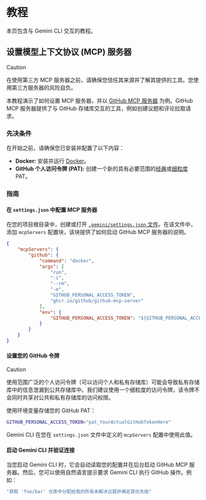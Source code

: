 # 教程

本页包含与 Gemini CLI 交互的教程。

## 设置模型上下文协议 (MCP) 服务器

> [!CAUTION]
> 在使用第三方 MCP
> 服务器之前，请确保您信任其来源并了解其提供的工具。您使用第三方服务器的风险自负。

本教程演示了如何设置 MCP 服务器，并以
[GitHub MCP 服务器](https://github.com/github/github-mcp-server) 为例。GitHub
MCP 服务器提供了与 GitHub 存储库交互的工具，例如创建议题和评论拉取请求。

### 先决条件

在开始之前，请确保您已安装并配置了以下内容：

- **Docker:** 安装并运行 [Docker]。
- **GitHub 个人访问令牌 (PAT):**
  创建一个新的具有必要范围的[经典](https://github.com/settings/tokens/new)或[细粒度](https://github.com/settings/personal-access-tokens/new)
  PAT。

[Docker]: https://www.docker.com/

### 指南

#### 在 `settings.json` 中配置 MCP 服务器

在您的项目根目录中，创建或打开
[`.gemini/settings.json` 文件](./configuration.zh.md)。在该文件中，添加
`mcpServers` 配置块，该块提供了如何启动 GitHub MCP 服务器的说明。

```json
{
    "mcpServers": {
        "github": {
            "command": "docker",
            "args": [
                "run",
                "-i",
                "--rm",
                "-e",
                "GITHUB_PERSONAL_ACCESS_TOKEN",
                "ghcr.io/github/github-mcp-server"
            ],
            "env": {
                "GITHUB_PERSONAL_ACCESS_TOKEN": "${GITHUB_PERSONAL_ACCESS_TOKEN}"
            }
        }
    }
}
```

#### 设置您的 GitHub 令牌

> [!CAUTION]
> 使用范围广泛的个人访问令牌（可以访问个人和私有存储库）可能会导致私有存储库中的信息泄漏到公共存储库中。我们建议使用一个细粒度的访问令牌，该令牌不会同时共享对公共和私有存储库的访问权限。

使用环境变量存储您的 GitHub PAT：

```bash
GITHUB_PERSONAL_ACCESS_TOKEN="pat_YourActualGitHubTokenHere"
```

Gemini CLI 在您在 `settings.json` 文件中定义的 `mcpServers` 配置中使用此值。

#### 启动 Gemini CLI 并验证连接

当您启动 Gemini CLI 时，它会自动读取您的配置并在后台启动 GitHub MCP
服务器。然后，您可以使用自然语言提示要求 Gemini CLI 执行 GitHub 操作。例如：

```bash
"获取 'foo/bar' 仓库中分配给我的所有未解决议题并确定其优先级"
```
